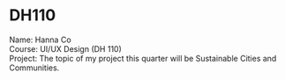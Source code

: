 # DH110

Name: Hanna Co <br/>
Course: UI/UX Design (DH 110) <br/>
Project: The topic of my project this quarter will be Sustainable Cities and Communities.
